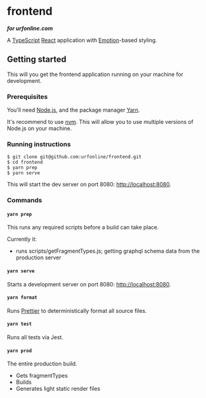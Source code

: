 # frontend
***for urfonline.com***

A [TypeScript](https://www.typescriptlang.org/) [React](https://reactjs.org/) application with [Emotion](https://emotion.sh)-based styling.


## Getting started

This will you get the frontend application running on your machine for development.


### Prerequisites

You'll need [Node.js](https://nodejs.org), and the package manager [Yarn](https://yarnpkg.com/).

It's recommend to use [nvm](https://github.com/creationix/nvm). This will allow you to use multiple versions of Node.js on your machine.

### Running instructions

```
$ git clone git@github.com:urfonline/frontend.git
$ cd frontend
$ yarn prep
$ yarn serve
```

This will start the dev server on port 8080: [http://localhost:8080](http://localhost:8080). 

### Commands

#### `yarn prep`
This runs any required scripts before a build can take place.

Currently it:

- runs scripts/getFragmentTypes.js; getting graphql schema data from the production server

#### `yarn serve`
Starts a development server on port 8080: [http://localhost:8080](http://localhost:8080).

#### `yarn format`
Runs [Prettier](https://prettier.io/) to deterministically format all source files.

#### `yarn test`
Runs all tests via Jest.


#### `yarn prod`
The entire production build.

- Gets fragmentTypes
- Builds
- Generates light static render files
